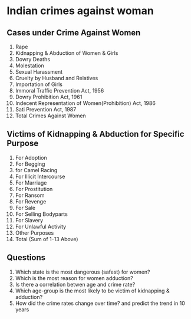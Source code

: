# Indian crimes against woman
## Cases under Crime Against Women
1. Rape
2. Kidnapping & Abduction of Women & Girls
3. Dowry Deaths
4. Molestation
5. Sexual Harassment
6. Cruelty by Husband and Relatives
7. Importation of Girls
8. Immoral Traffic Prevention Act, 1956
9. Dowry Prohibition Act, 1961
10. Indecent Representation of Women(Prohibition) Act, 1986
11. Sati Prevention Act, 1987
12. Total Crimes Against Women
## Victims of Kidnapping & Abduction for Specific Purpose
1. For Adoption
2. For Begging
3. for Camel Racing
4. For Illicit Intercourse
5. For Marriage
6. For Prostitution
7. For Ransom
8. For Revenge
9. For Sale
10. For Selling Bodyparts
11. For Slavery
12. For Unlawful Activity
13. Other Purposes
14. Total (Sum of 1-13 Above)
## Questions
1. Which state is the most dangerous (safest) for women?
2. Which is the most reason for women adduction?
3. Is there a correlation betwen age and crime rate?
4. Which age-group is the most likely to be victim of kidnapping & adduction?
5. How did the crime rates change over time? and predict the trend in 10 years